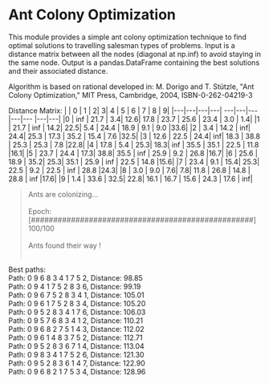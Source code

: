 # Ant Colony Optimization

This module provides a simple ant colony optimization technique to find optimal
solutions to travelling salesman types of problems. Input is a distance matrix
between all the nodes (diagonal at np.inf) to avoid staying in the same node.
Output is a pandas.DataFrame containing the best solutions and their associated
distance.

Algorithm is based on rational developed in:
M. Dorigo and T. Stützle, "Ant Colony Optimization," 
MIT Press, Cambridge, 2004, ISBN-0-262-04219-3

Distance Matrix:
|  |    0 |    1 |    2|     3|    4 |    5 |    6 |    7 |    8  |   9|
|---|---|---|---| ---|---|---|---|--- |---|---|
|0 |  inf | 21.7 |  3.4|  12.6| 17.8 | 23.7 | 25.6 | 23.4 |  3.0  | 1.4|
|1 | 21.7 |  inf | 14.2|  22.5|  5.4 | 24.4 | 18.9 |  9.1 |  9.0  |33.6|
|2 |  3.4 | 14.2 |  inf|  24.4| 25.3 | 17.3 | 35.2 | 15.4 |  7.6  |32.5|
|3 | 12.6 | 22.5 | 24.4|   inf| 18.3 | 38.8 | 25.3 | 25.3 |  7.8  |22.8|
|4 | 17.8 |  5.4 | 25.3|  18.3|  inf | 35.5 | 35.1 | 22.5 | 11.8  |16.1|
|5 | 23.7 | 24.4 | 17.3|  38.8| 35.5 |  inf | 25.9 |  9.2 | 26.8  |16.7|
|6 | 25.6 | 18.9 | 35.2|  25.3| 35.1 | 25.9 |  inf | 22.5 | 14.8  |15.6|
|7 | 23.4 |  9.1 | 15.4|  25.3| 22.5 |  9.2 | 22.5 |  inf | 28.8  |24.3|
|8 |  3.0 |  9.0 |  7.6|   7.8| 11.8 | 26.8 | 14.8 | 28.8 |  inf  |17.6|
|9 |  1.4 | 33.6 | 32.5|  22.8| 16.1 | 16.7 | 15.6 | 24.3 | 17.6  | inf|

> Ants are colonizing...<br/><br/>
  Epoch: [##################################################] 100/100<br/><br/>
> Ants found their way !<br/><br/>

Best paths:<br/>
Path: 0 9 6 8 3 4 1 7 5 2, Distance: 98.85<br/>
Path: 0 9 4 1 7 5 2 8 3 6, Distance: 99.19<br/>
Path: 0 9 6 7 5 2 8 3 4 1, Distance: 105.01<br/>
Path: 0 9 6 1 7 5 2 8 3 4, Distance: 105.20<br/>
Path: 0 9 5 2 8 3 4 1 7 6, Distance: 106.03<br/>
Path: 0 9 5 7 6 8 3 4 1 2, Distance: 110.21<br/>
Path: 0 9 6 8 2 7 5 1 4 3, Distance: 112.02<br/>
Path: 0 9 6 1 4 8 3 7 5 2, Distance: 112.71<br/>
Path: 0 9 5 2 8 3 6 7 1 4, Distance: 113.04<br/>
Path: 0 9 8 3 4 1 7 5 2 6, Distance: 121.30<br/>
Path: 0 9 5 2 8 3 6 1 4 7, Distance: 122.90<br/>
Path: 0 9 6 8 2 1 7 5 3 4, Distance: 128.96<br/>

